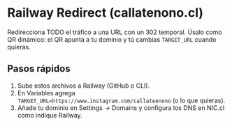 # Railway Redirect (callatenono.cl)

Redirecciona TODO el tráfico a una URL con un 302 temporal.
Úsalo como QR dinámico: el QR apunta a tu dominio y tú cambias `TARGET_URL` cuando quieras.

## Pasos rápidos
1) Sube estos archivos a Railway (GitHub o CLI).
2) En Variables agrega `TARGET_URL=https://www.instagram.com/callateenono` (o lo que quieras).
3) Añade tu dominio en Settings → Domains y configura los DNS en NIC.cl como indique Railway.
